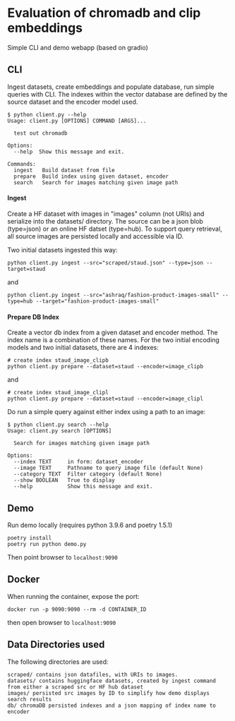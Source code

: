 # Evaluation of chromadb and clip embeddings
Simple CLI and demo webapp (based on gradio)

## CLI
Ingest datasets, create embeddings and populate database, run simple queries with CLI.
The indexes within the vector database are defined by the source dataset and the encoder
model used.
```
$ python client.py --help
Usage: client.py [OPTIONS] COMMAND [ARGS]...

  test out chromadb

Options:
  --help  Show this message and exit.

Commands:
  ingest   Build dataset from file
  prepare  Build index using given dataset, encoder
  search   Search for images matching given image path
```
#### Ingest
Create a HF dataset with images in "images" column (not URIs) and serialize into the datasets/ directory.
The source can be a json blob (type=json) or an online HF datset (type=hub).
To support query retrieval, all source images are persisted locally and accessible via ID.

Two initial datasets ingested this way:
```
python client.py ingest --src="scraped/staud.json" --type=json --target=staud
```
and
```
python client.py ingest --src="ashraq/fashion-product-images-small" --type=hub --target="fashion-product-images-small"
```
#### Prepare DB Index
Create a vector db index from a given dataset and encoder method. The index name is a combination of these names.
For the two initial encoding models and two initial datasets, there are 4 indexes:
```
# create index staud_image_clipb
python client.py prepare --dataset=staud --encoder=image_clipb
```
and
```
# create index staud_image_clipl
python client.py prepare --dataset=staud --encoder=image_clipl
```


Do run a simple query against either index using a path to an image:
```
$ python client.py search --help
Usage: client.py search [OPTIONS]

  Search for images matching given image path

Options:
  --index TEXT     in form: dataset_encoder
  --image TEXT     Pathname to query image file (default None)
  --category TEXT  Filter category (default None)
  --show BOOLEAN   True to display
  --help           Show this message and exit.
```

## Demo
Run demo locally (requires python 3.9.6 and poetry 1.5.1)
```
poetry install
poetry run python demo.py
```
Then point browser to `localhost:9090`

## Docker
When running the container, expose the port:
```
docker run -p 9090:9090 --rm -d CONTAINER_ID
```
then open browser to `localhost:9090`

## Data Directories used
The following directories are used:
```
scraped/ contains json datafiles, with URIs to images. 
datasets/ contains huggingface datasets, created by ingest command from either a scraped src or HF hub dataset
images/ persisted src images by ID to simplify how demo displays search results
db/ chromaDB persisted indexes and a json mapping of index name to encoder
```